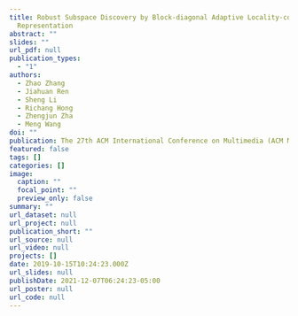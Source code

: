 ```yaml
---
title: Robust Subspace Discovery by Block-diagonal Adaptive Locality-constrained
  Representation
abstract: ""
slides: ""
url_pdf: null
publication_types:
  - "1"
authors:
  - Zhao Zhang
  - Jiahuan Ren
  - Sheng Li
  - Richang Hong
  - Zhengjun Zha
  - Meng Wang
doi: ""
publication: The 27th ACM International Conference on Multimedia (ACM MM)
featured: false
tags: []
categories: []
image:
  caption: ""
  focal_point: ""
  preview_only: false
summary: ""
url_dataset: null
url_project: null
publication_short: ""
url_source: null
url_video: null
projects: []
date: 2019-10-15T10:24:23.000Z
url_slides: null
publishDate: 2021-12-07T06:24:23-05:00
url_poster: null
url_code: null
---
```

